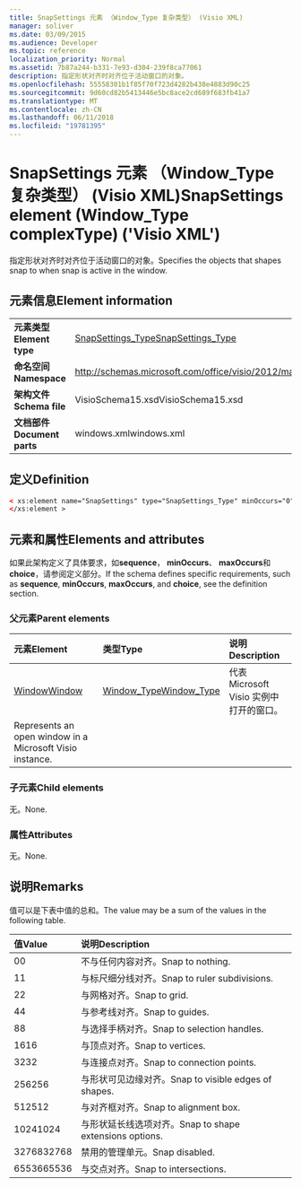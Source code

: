 ```yaml
---
title: SnapSettings 元素 （Window_Type 复杂类型） (Visio XML)
manager: soliver
ms.date: 03/09/2015
ms.audience: Developer
ms.topic: reference
localization_priority: Normal
ms.assetid: 7b87a244-b331-7e93-d304-239f8ca77061
description: 指定形状对齐时对齐位于活动窗口的对象。
ms.openlocfilehash: 55558301b1f85f70f723d4282b438e4883d90c25
ms.sourcegitcommit: 9d60cd82b5413446e5bc8ace2cd689f683fb41a7
ms.translationtype: MT
ms.contentlocale: zh-CN
ms.lasthandoff: 06/11/2018
ms.locfileid: "19781395"
---
```

# <a name="snapsettings-element-windowtype-complextype-visio-xml"></a><span data-ttu-id="77248-103">SnapSettings 元素 （Window_Type 复杂类型） (Visio XML)</span><span class="sxs-lookup"><span data-stu-id="77248-103">SnapSettings element (Window_Type complexType) ('Visio XML')</span></span>

<span data-ttu-id="77248-104">指定形状对齐时对齐位于活动窗口的对象。</span><span class="sxs-lookup"><span data-stu-id="77248-104">Specifies the objects that shapes snap to when snap is active in the window.</span></span>
  
## <a name="element-information"></a><span data-ttu-id="77248-105">元素信息</span><span class="sxs-lookup"><span data-stu-id="77248-105">Element information</span></span>

|||
|:-----|:-----|
|<span data-ttu-id="77248-106">**元素类型**</span><span class="sxs-lookup"><span data-stu-id="77248-106">**Element type**</span></span> <br/> |[<span data-ttu-id="77248-107">SnapSettings_Type</span><span class="sxs-lookup"><span data-stu-id="77248-107">SnapSettings_Type</span></span>](snapsettings_type-complextypevisio-xml.md) <br/> |
|<span data-ttu-id="77248-108">**命名空间**</span><span class="sxs-lookup"><span data-stu-id="77248-108">**Namespace**</span></span> <br/> |http://schemas.microsoft.com/office/visio/2012/main  <br/> |
|<span data-ttu-id="77248-109">**架构文件**</span><span class="sxs-lookup"><span data-stu-id="77248-109">**Schema file**</span></span> <br/> |<span data-ttu-id="77248-110">VisioSchema15.xsd</span><span class="sxs-lookup"><span data-stu-id="77248-110">VisioSchema15.xsd</span></span>  <br/> |
|<span data-ttu-id="77248-111">**文档部件**</span><span class="sxs-lookup"><span data-stu-id="77248-111">**Document parts**</span></span> <br/> |<span data-ttu-id="77248-112">windows.xml</span><span class="sxs-lookup"><span data-stu-id="77248-112">windows.xml</span></span>  <br/> |
   
## <a name="definition"></a><span data-ttu-id="77248-113">定义</span><span class="sxs-lookup"><span data-stu-id="77248-113">Definition</span></span>

```XML
< xs:element name="SnapSettings" type="SnapSettings_Type" minOccurs="0" maxOccurs="1" >
</xs:element >
```

## <a name="elements-and-attributes"></a><span data-ttu-id="77248-114">元素和属性</span><span class="sxs-lookup"><span data-stu-id="77248-114">Elements and attributes</span></span>

<span data-ttu-id="77248-115">如果此架构定义了具体要求，如**sequence**， **minOccurs**、 **maxOccurs**和**choice**，请参阅定义部分。</span><span class="sxs-lookup"><span data-stu-id="77248-115">If the schema defines specific requirements, such as **sequence**, **minOccurs**, **maxOccurs**, and **choice**, see the definition section.</span></span> 
  
### <a name="parent-elements"></a><span data-ttu-id="77248-116">父元素</span><span class="sxs-lookup"><span data-stu-id="77248-116">Parent elements</span></span>

|<span data-ttu-id="77248-117">**元素**</span><span class="sxs-lookup"><span data-stu-id="77248-117">**Element**</span></span>|<span data-ttu-id="77248-118">**类型**</span><span class="sxs-lookup"><span data-stu-id="77248-118">**Type**</span></span>|<span data-ttu-id="77248-119">**说明**</span><span class="sxs-lookup"><span data-stu-id="77248-119">**Description**</span></span>|
|:-----|:-----|:-----|
|[<span data-ttu-id="77248-120">Window</span><span class="sxs-lookup"><span data-stu-id="77248-120">Window</span></span>](window-element-windows_type-complextypevisio-xml.md) <br/> |[<span data-ttu-id="77248-121">Window_Type</span><span class="sxs-lookup"><span data-stu-id="77248-121">Window_Type</span></span>](window_type-complextypevisio-xml.md) <br/> |<span data-ttu-id="77248-122">代表 Microsoft Visio 实例中打开的窗口。
</span><span class="sxs-lookup"><span data-stu-id="77248-122">Represents an open window in a Microsoft Visio instance.</span></span>  <br/> |
   
### <a name="child-elements"></a><span data-ttu-id="77248-123">子元素</span><span class="sxs-lookup"><span data-stu-id="77248-123">Child elements</span></span>

<span data-ttu-id="77248-124">无。</span><span class="sxs-lookup"><span data-stu-id="77248-124">None.</span></span>
  
### <a name="attributes"></a><span data-ttu-id="77248-125">属性</span><span class="sxs-lookup"><span data-stu-id="77248-125">Attributes</span></span>

<span data-ttu-id="77248-126">无。</span><span class="sxs-lookup"><span data-stu-id="77248-126">None.</span></span>
  
## <a name="remarks"></a><span data-ttu-id="77248-127">说明</span><span class="sxs-lookup"><span data-stu-id="77248-127">Remarks</span></span>

<span data-ttu-id="77248-128">值可以是下表中值的总和。</span><span class="sxs-lookup"><span data-stu-id="77248-128">The value may be a sum of the values in the following table.</span></span>
  
|<span data-ttu-id="77248-129">**值**</span><span class="sxs-lookup"><span data-stu-id="77248-129">**Value**</span></span>|<span data-ttu-id="77248-130">**说明**</span><span class="sxs-lookup"><span data-stu-id="77248-130">**Description**</span></span>|
|:-----|:-----|
|<span data-ttu-id="77248-131">0</span><span class="sxs-lookup"><span data-stu-id="77248-131">0</span></span>  <br/> |<span data-ttu-id="77248-132">不与任何内容对齐。</span><span class="sxs-lookup"><span data-stu-id="77248-132">Snap to nothing.</span></span>  <br/> |
|<span data-ttu-id="77248-133">1</span><span class="sxs-lookup"><span data-stu-id="77248-133">1</span></span>  <br/> |<span data-ttu-id="77248-134">与标尺细分线对齐。</span><span class="sxs-lookup"><span data-stu-id="77248-134">Snap to ruler subdivisions.</span></span>  <br/> |
|<span data-ttu-id="77248-135">2</span><span class="sxs-lookup"><span data-stu-id="77248-135">2</span></span>  <br/> |<span data-ttu-id="77248-136">与网格对齐。</span><span class="sxs-lookup"><span data-stu-id="77248-136">Snap to grid.</span></span>  <br/> |
|<span data-ttu-id="77248-137">4</span><span class="sxs-lookup"><span data-stu-id="77248-137">4</span></span>  <br/> |<span data-ttu-id="77248-138">与参考线对齐。</span><span class="sxs-lookup"><span data-stu-id="77248-138">Snap to guides.</span></span>  <br/> |
|<span data-ttu-id="77248-139">8</span><span class="sxs-lookup"><span data-stu-id="77248-139">8</span></span>  <br/> |<span data-ttu-id="77248-140">与选择手柄对齐。</span><span class="sxs-lookup"><span data-stu-id="77248-140">Snap to selection handles.</span></span>  <br/> |
|<span data-ttu-id="77248-141">16</span><span class="sxs-lookup"><span data-stu-id="77248-141">16</span></span>  <br/> |<span data-ttu-id="77248-142">与顶点对齐。</span><span class="sxs-lookup"><span data-stu-id="77248-142">Snap to vertices.</span></span>  <br/> |
|<span data-ttu-id="77248-143">32</span><span class="sxs-lookup"><span data-stu-id="77248-143">32</span></span>  <br/> |<span data-ttu-id="77248-144">与连接点对齐。</span><span class="sxs-lookup"><span data-stu-id="77248-144">Snap to connection points.</span></span>  <br/> |
|<span data-ttu-id="77248-145">256</span><span class="sxs-lookup"><span data-stu-id="77248-145">256</span></span>  <br/> |<span data-ttu-id="77248-146">与形状可见边缘对齐。</span><span class="sxs-lookup"><span data-stu-id="77248-146">Snap to visible edges of shapes.</span></span>  <br/> |
|<span data-ttu-id="77248-147">512</span><span class="sxs-lookup"><span data-stu-id="77248-147">512</span></span>  <br/> |<span data-ttu-id="77248-148">与对齐框对齐。</span><span class="sxs-lookup"><span data-stu-id="77248-148">Snap to alignment box.</span></span>  <br/> |
|<span data-ttu-id="77248-149">1024</span><span class="sxs-lookup"><span data-stu-id="77248-149">1024</span></span>  <br/> |<span data-ttu-id="77248-150">与形状延长线选项对齐。</span><span class="sxs-lookup"><span data-stu-id="77248-150">Snap to shape extensions options.</span></span>  <br/> |
|<span data-ttu-id="77248-151">32768</span><span class="sxs-lookup"><span data-stu-id="77248-151">32768</span></span>  <br/> |<span data-ttu-id="77248-152">禁用的管理单元。</span><span class="sxs-lookup"><span data-stu-id="77248-152">Snap disabled.</span></span>  <br/> |
|<span data-ttu-id="77248-153">65536</span><span class="sxs-lookup"><span data-stu-id="77248-153">65536</span></span>  <br/> |<span data-ttu-id="77248-154">与交点对齐。</span><span class="sxs-lookup"><span data-stu-id="77248-154">Snap to intersections.</span></span>  <br/> |
   

